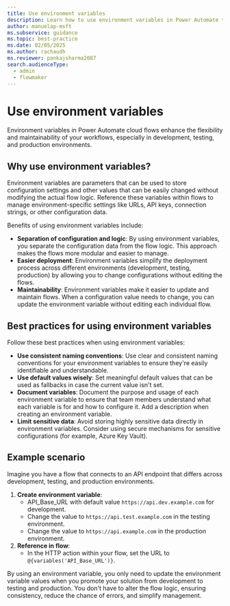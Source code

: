 ```yaml
---
title: Use environment variables
description: Learn how to use environment variables in Power Automate to enhance workflow flexibility and maintainability across different environments.
author: manuelap-msft
ms.subservice: guidance
ms.topic: best-practice
ms.date: 02/05/2025
ms.author: rachaudh
ms.reviewer: pankajsharma2087
search.audienceType: 
  - admin
  - flowmaker
---
```


# Use environment variables

Environment variables in Power Automate cloud flows enhance the flexibility and maintainability of your workflows, especially in development, testing, and production environments. 

## Why use environment variables?

Environment variables are parameters that can be used to store configuration settings and other values that can be easily changed without modifying the actual flow logic. Reference these variables within flows to manage environment-specific settings like URLs, API keys, connection strings, or other configuration data.

Benefits of using environment variables include:

- **Separation of configuration and logic**: By using environment variables, you separate the configuration data from the flow logic. This approach makes the flows more modular and easier to manage.
- **Easier deployment**: Environment variables simplify the deployment process across different environments (development, testing, production) by allowing you to change configurations without editing the flows.
- **Maintainability**: Environment variables make it easier to update and maintain flows. When a configuration value needs to change, you can update the environment variable without editing each individual flow.

## Best practices for using environment variables

Follow these best practices when using environment variables:

- **Use consistent naming conventions**: Use clear and consistent naming conventions for your environment variables to ensure they're easily identifiable and understandable.
- **Use default values wisely**: Set meaningful default values that can be used as fallbacks in case the current value isn't set.
- **Document variables**: Document the purpose and usage of each environment variable to ensure that team members understand what each variable is for and how to configure it. Add a description when creating an environment variable.
- **Limit sensitive data**: Avoid storing highly sensitive data directly in environment variables. Consider using secure mechanisms for sensitive configurations (for example, Azure Key Vault).

## Example scenario

Imagine you have a flow that connects to an API endpoint that differs across development, testing, and production environments.

1.  **Create environment variable**:
    -   API_Base_URL with default value `https://api.dev.example.com` for development.
    -   Change the value to `https://api.test.example.com` in the testing environment.
    -   Change the value to `https://api.example.com` in the production environment.
2.  **Reference in flow**:
    -   In the HTTP action within your flow, set the URL to `@{variables('API_Base_URL')}`.

By using an environment variable, you only need to update the environment variable values when you promote your solution from development to testing and production. You don't have to alter the flow logic, ensuring consistency, reduce the chance of errors, and simplify management.